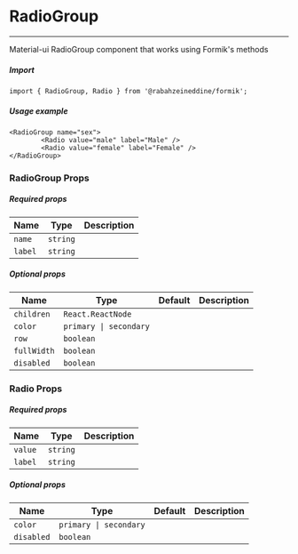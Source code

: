 # RadioGroup

<!-- STORY -->

<hr>

Material-ui RadioGroup component that works using Formik's methods

##### Import

```TS
import { RadioGroup, Radio } from '@rabahzeineddine/formik';
```

##### Usage example

```TSX
<RadioGroup name="sex">
        <Radio value="male" label="Male" />
        <Radio value="female" label="Female" />
</RadioGroup>
```

### RadioGroup Props

##### Required props

| Name    | Type     | Description |
| ------- | -------- | ----------- |
| `name`  | `string` |             |
| `label` | `string` |             |

##### Optional props

| Name        | Type                   | Default | Description |
| ----------- | ---------------------- | ------- | ----------- |
| `children`  | `React.ReactNode`      |         |             |
| `color`     | `primary \| secondary` |         |             |
| `row`       | `boolean`              |         |             |
| `fullWidth` | `boolean`              |         |             |
| `disabled`  | `boolean`              |         |             |

### Radio Props

##### Required props

| Name    | Type     | Description |
| ------- | -------- | ----------- |
| `value` | `string` |             |
| `label` | `string` |             |

##### Optional props

| Name       | Type                   | Default | Description |
| ---------- | ---------------------- | ------- | ----------- |
| `color`    | `primary \| secondary` |         |             |
| `disabled` | `boolean`              |         |             |
